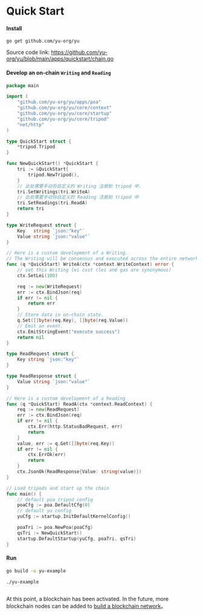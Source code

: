 # Quick Start

#### Install 
```
go get github.com/yu-org/yu
```  
Source code link: https://github.com/yu-org/yu/blob/main/apps/quickstart/chain.go 
#### Develop an on-chain `Writing` and `Reading`    
```go
package main

import (
	"github.com/yu-org/yu/apps/poa"
	"github.com/yu-org/yu/core/context"
	"github.com/yu-org/yu/core/startup"
	"github.com/yu-org/yu/core/tripod"
	"net/http"
)

type QuickStart struct {
	*tripod.Tripod
}

func NewQuickStart() *QuickStart {
	tri := &QuickStart{
		tripod.NewTripod(),
	}
	// 此处需要手动将自定义的 Writing 注册到 tripod 中，
	tri.SetWritings(tri.WriteA)
	// 此处需要手动将自定义的 Reading 注册到 tripod 中
	tri.SetReadings(tri.ReadA)
	return tri
}

type WriteRequest struct {
	Key   string `json:"key"`
	Value string `json:"value"`
}

// Here is a custom development of a Writing.   
// The Writing will be consensus and executed across the entire network.
func (q *QuickStart) WriteA(ctx *context.WriteContext) error {
	// set this Writing lei cost (lei and gas are synonymous)
	ctx.SetLei(100)

	req := new(WriteRequest)
	err := ctx.BindJson(req)
	if err != nil {
		return err
	}
	// Store data in on-chain state.
	q.Set([]byte(req.Key), []byte(req.Value))
	// Emit an event.
	ctx.EmitStringEvent("execute success")
	return nil
}

type ReadRequest struct {
	Key string `json:"key"`
}

type ReadResponse struct {
	Value string `json:"value"`
}

// Here is a custom development of a Reading
func (q *QuickStart) ReadA(ctx *context.ReadContext) {
	req := new(ReadRequest)
	err := ctx.BindJson(req)
	if err != nil {
		ctx.Err(http.StatusBadRequest, err)
		return
	}
	value, err := q.Get([]byte(req.Key))
	if err != nil {
		ctx.ErrOk(err)
		return
	}
	ctx.JsonOk(ReadResponse{Value: string(value)})
}

// Load tripods and start up the chain
func main() {
    // default poa tripod config
    poaCfg := poa.DefaultCfg(0)
    // default yu config
    yuCfg := startup.InitDefaultKernelConfig()

    poaTri := poa.NewPoa(poaCfg)
    qsTri := NewQuickStart()
    startup.DefaultStartup(yuCfg, poaTri, qsTri)
}
```


#### Run
```zsh
go build -o yu-example

./yu-example  
 
```

At this point, a blockchain has been activated. In the future, more blockchain nodes can be added to [build a blockchain network](5.5建立区块链网络.md)。